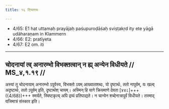 ```yaml
---
title: १६ टिप्पणयः

---
```

- 4/65: E1 hat uttamaḥ prayājaḥ paśupuroḍāśaḥ sviṣṭakṛd ity ete yāgā udāharaṇam in Klammern
- 4/66: E2: pratīyeta
- 4/67: E2 om. iti

____________________________________________


## चोदनायां त्व् अनारम्भो विभक्तत्वान् न ह्य् अन्येन विधीयते // MS_४,१.१९ //

अस्यां तु चोदनायाम् अनारम्भो ऽपूर्वस्य, विभक्तो ऽयम् आख्यातशब्दः, यो दृष्टार्थः, ततो नापूर्वम्, यः खल्व् अदृष्टार्थः, ततो ऽपूर्वम् इति, दृष्टार्थश् चायम्। अस्मिन् हि यागे क्रियमाणे देवता [४४८]+++({4/68})+++ स्मर्यते, स्विष्टकृत्य् अपि द्रव्यं प्रतिपाद्यते। न चान्येन शब्देनात्रापूर्वं विधीयते। तस्माद् यजिमात्रं संस्कार इति।
